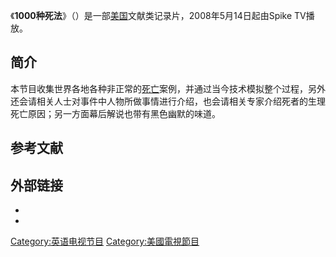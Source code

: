 《**1000种死法**》（）是一部[美国](../Page/美国.md "wikilink")文献类记录片，2008年5月14日起由Spike
TV播放。

## 简介

本节目收集世界各地各种非正常的[死亡](../Page/死亡.md "wikilink")案例，并通过当今技术模拟整个过程，另外还会请相关人士对事件中人物所做事情进行介绍，也会请相关专家介绍死者的生理死亡原因；另一方面幕后解说也带有黑色幽默的味道。

## 参考文献

## 外部链接

  -
  -
[Category:英语电视节目](https://zh.wikipedia.org/wiki/Category:英语电视节目 "wikilink")
[Category:美國電視節目](https://zh.wikipedia.org/wiki/Category:美國電視節目 "wikilink")